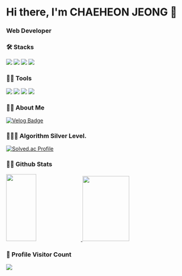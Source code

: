<h1>Hi there, I'm CHAEHEON JEONG 👋</h1>

<h3>Web Developer</h3>

<h3>🛠️ Stacks</h3>

<img src="https://img.shields.io/badge/Java-007396?style=flat-square&logo=Java&logoColor=white"/> <img src="https://img.shields.io/badge/JavaScript-F7DF1E?style=flat-square&logo=JavaScript&logoColor=white"/> <img src="https://img.shields.io/badge/Spring-6DB33F?style=flat-square&logo=React&logoColor=white"/>
 <img src="https://img.shields.io/badge/React-61DAFB?style=flat-square&logo=React&logoColor=white"/>
<h3>💪🏼 Tools</h3> 

<img src="https://img.shields.io/badge/Visual Studio Code-007ACC?style=flat-square&logo=Visual Studio Code&logoColor=white"/> <img src="https://img.shields.io/badge/GitHub-181717?style=flat-square&logo=GitHub&logoColor=white"/> <img src="https://img.shields.io/badge/IntelliJ IDEA-000000?style=flat-square&logo=IntelliJ IDEA&logoColor=white"/> <img src="https://img.shields.io/badge/Eclipse IDE-2C2255?style=flat-square&logo=Eclipse IDE&logoColor=white"/>
<h3>👩🏻 About Me</h3>

[![Velog Badge](https://img.shields.io/badge/Velog-20C997?style=flat-square&logo=Velog&logoColor=white&link=https://velog.io/@cogjs3210)](https://velog.io/@cogjs3210)
<h3>👩🏻‍💻 Algorithm Silver Level.</h3>

[![Solved.ac Profile](http://mazassumnida.wtf/api/v2/generate_badge?boj=cogjs)](https://solved.ac/cogjs/)

<h3>👩🏻 Github Stats</h3>
<a href="#">
  <img src = "https://github-readme-stats.vercel.app/api?username=chaeheonjeong&show_icons=true&theme=radical" height = "180px" width = "40%">
</a>
<a href="#">
  <img src="https://github-readme-stats.vercel.app/api/top-langs/?username=chaeheonjeong&theme=react&exclude_repo=Jagi,assignment&layout=compact" height="175px" width = "50%">
</a>

<div>
  <h3><b>📍 Profile Visitor Count </b></h3>
</div>
    
<!-- retro visitor counter -->  
<p>   
  <img src="https://profile-counter.glitch.me/chaeheonjeong/count.svg" />  
</p>
